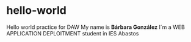 # hello-world
Hello world practice for DAW
My name is **Bárbara González**
I´m a WEB APPLICATION DEPLOITMENT student in IES Abastos
